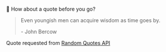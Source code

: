 📣 How about a quote before you go?

> Even youngish men can acquire wisdom as time goes by.
>
> <p>- John Bercow</p>

Quote requested from [Random Quotes API](https://github.com/lukePeavey/quotable)
